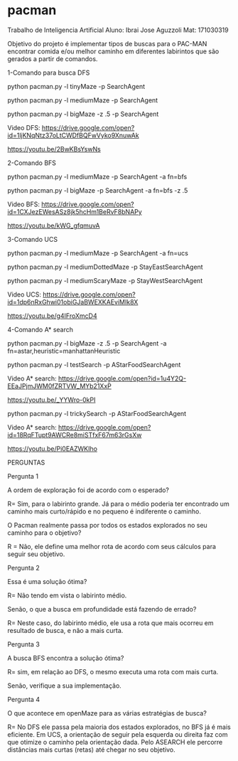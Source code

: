 # pacman
Trabalho de Inteligencia Artificial
Aluno: Ibrai Jose Aguzzoli
Mat: 171030319

Objetivo do projeto é implementar tipos de buscas para o PAC-MAN encontrar comida e/ou melhor caminho em diferentes labirintos que são gerados a partir de comandos.

1-Comando para busca DFS

python pacman.py -l tinyMaze -p SearchAgent 

python pacman.py -l mediumMaze -p SearchAgent 

python pacman.py -l bigMaze -z .5 -p SearchAgent

Video DFS: https://drive.google.com/open?id=1ljKNqNtz37oLtCWDfBQFwVyko9XnuwAk

https://youtu.be/2BwKBsYswNs


2-Comando BFS

python pacman.py -l mediumMaze -p SearchAgent -a fn=bfs 

python pacman.py -l bigMaze -p SearchAgent -a fn=bfs -z .5

Video BFS: https://drive.google.com/open?id=1CXJezEWesASz8jk5hcHm1BeRvF8bNAPy

https://youtu.be/kWG_gfqmuvA



3-Comando UCS

python pacman.py -l mediumMaze -p SearchAgent -a fn=ucs

python pacman.py -l mediumDottedMaze -p StayEastSearchAgent 

python pacman.py -l mediumScaryMaze -p StayWestSearchAgent

Video UCS: https://drive.google.com/open?id=1dp6nRxGhwi01obiGJaBWEXKAEviMIk8X

https://youtu.be/g4IFroXmcD4


4-Comando A* search

python pacman.py -l bigMaze -z .5 -p SearchAgent -a fn=astar,heuristic=manhattanHeuristic 

python pacman.py -l testSearch -p AStarFoodSearchAgent

Video A* search: https://drive.google.com/open?id=1u4Y2Q-EEaJPjmJWM0fZRTVW_MYb21XxP

https://youtu.be/_YYWro-0kPI

python pacman.py -l trickySearch -p AStarFoodSearchAgent

Video A* search: https://drive.google.com/open?id=18RqFTupt9AWCRe8miSTfxF67m63rGsXw

https://youtu.be/Pi0EAZWKIho


PERGUNTAS

Pergunta 1

A ordem de exploração foi de acordo com o esperado? 

R= Sim, para o labirinto grande. Já para o médio poderia ter encontrado um caminho mais curto/rápido e no pequeno
é indiferente o caminho.

O Pacman realmente passa por todos os estados explorados no seu caminho para o objetivo?

R = Não, ele define uma melhor rota de acordo com seus cálculos para seguir seu objetivo.

Pergunta 2

Essa é uma solução ótima? 

R= Não tendo em vista o labirinto médio.

Senão, o que a busca em profundidade está fazendo de errado?

R= Neste caso, do labirinto médio, ele usa a rota que mais ocorreu em resultado de busca, e não a mais curta.

Pergunta 3

A busca BFS encontra a solução ótima?

R= sim, em relação ao DFS, o mesmo executa uma rota com mais curta.

Senão, verifique a sua implementação. 


Pergunta 4

O que acontece em openMaze para as várias estratégias de busca? 

R= No DFS ele passa pela maioria dos estados explorados, no BFS já é mais eficiente. Em UCS, a orientação de seguir pela esquerda
ou direita faz com que otimize o caminho pela orientação dada. Pelo ASEARCH ele percorre distâncias mais  curtas (retas) até chegar
no seu objetivo.
